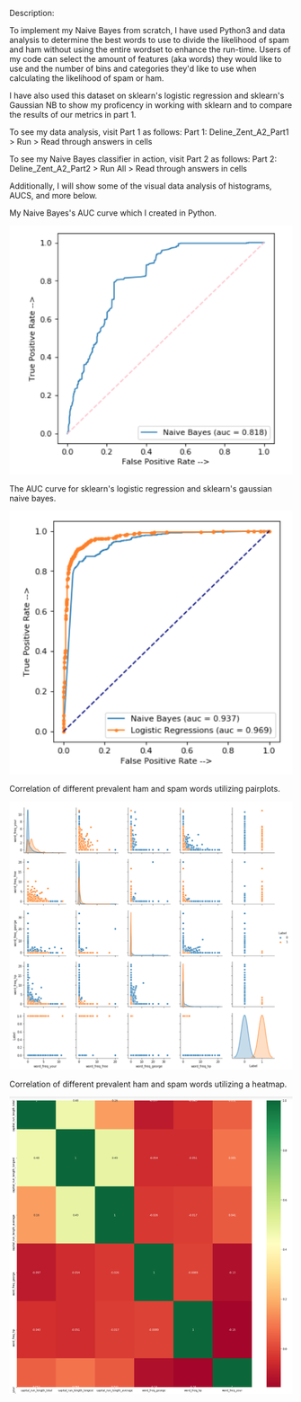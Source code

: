 Description:

To implement my Naive Bayes from scratch, I have used Python3 and data analysis to determine the best words to use to divide the likelihood of spam and ham without using the entire wordset to enhance the run-time. Users of my code can select the amount of features (aka words) they would like to use and the number of bins and categories they'd like to use when calculating the likelihood of spam or ham. 

I have also used this dataset on sklearn's logistic regression and sklearn's Gaussian NB to show my proficency in working with sklearn and to compare the results of our metrics in part 1. 

To see my data analysis, visit Part 1 as follows:
Part 1: Deline_Zent_A2_Part1 > Run > Read through answers in cells

To see my Naive Bayes classifier in action, visit Part 2 as follows:
Part 2: Deline_Zent_A2_Part2 > Run All > Read through answers in cells

Additionally, I will show some of the visual data analysis of histograms, AUCS, and more below. 

My Naive Bayes's AUC curve which I created in Python. 

![My Naive Bayes AUC](example_images/my_naive_bayes_AUC.png)

The AUC curve for sklearn's logistic regression and sklearn's gaussian naive bayes.

![Sklearn AUCs](example_images/naive_bayes_vs_log_reg_AUC.png)

Correlation of different prevalent ham and spam words utilizing pairplots.

![prevalent ham and spam words pairplot visualization](example_images/spam_ham_correlation.png)

Correlation of different prevalent ham and spam words utilizing a heatmap.

![prevalent ham and spam words heatmap visualization](example_images/word_freq_correlation.png)


